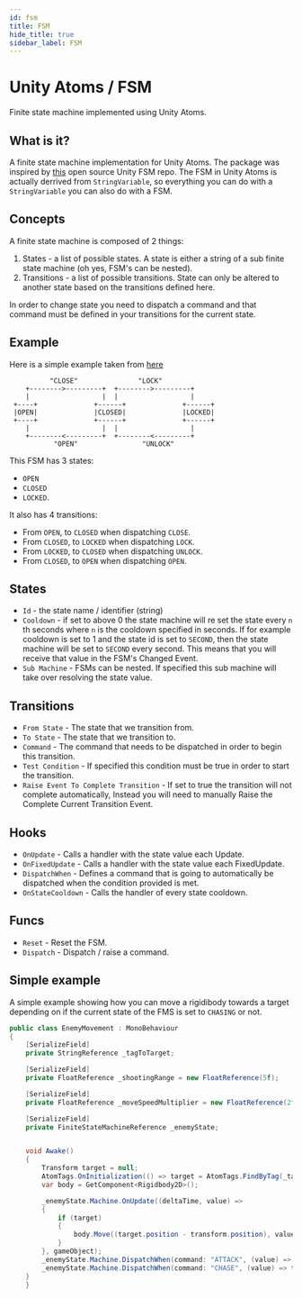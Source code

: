 ```yaml
---
id: fsm
title: FSM
hide_title: true
sidebar_label: FSM
---
```


# Unity Atoms / FSM

Finite state machine implemented using Unity Atoms.

## What is it?

A finite state machine implementation for Unity Atoms. The package was inspired by [this](https://github.com/dubit/unity-fsm) open source Unity FSM repo. The FSM in Unity Atoms is actually derrived from `StringVariable`, so everything you can do with a `StringVariable` you can also do with a FSM.

## Concepts

A finite state machine is composed of 2 things:

1. States - a list of possible states. A state is either a string of a sub finite state machine (oh yes, FSM's can be nested).
2. Transitions - a list of possible transitions. State can only be altered to another state based on the transitions defined here.

In order to change state you need to dispatch a command and that command must be defined in your transitions for the current state.

## Example

Here is a simple example taken from [here](https://github.com/dubit/unity-fsm)

```
          "CLOSE"               "LOCK"
    +-------->---------+  +-------->---------+
    |                  |  |                  |
 +----+              +------+              +------+
 |OPEN|              |CLOSED|              |LOCKED|
 +----+              +------+              +------+
    |                  |  |                  |
    +--------<---------+  +--------<---------+
           "OPEN"                "UNLOCK"
```

This FSM has 3 states:

-   `OPEN`
-   `CLOSED`
-   `LOCKED`.

It also has 4 transitions:

-   From `OPEN`, to `CLOSED` when dispatching `CLOSE`.
-   From `CLOSED`, to `LOCKED` when dispatching `LOCK`.
-   From `LOCKED`, to `CLOSED` when dispatching `UNLOCK`.
-   From `CLOSED`, to `OPEN` when dispatching `OPEN`.

## States

-   `Id` - the state name / identifier (string)
-   `Cooldown` - if set to above 0 the state machine will re set the state every `n` th seconds where `n` is the cooldown specified in seconds. If for example cooldown is set to 1 and the state id is set to `SECOND`, then the state machine will be set to `SECOND` every second. This means that you will receive that value in the FSM's Changed Event.
-   `Sub Machine` - FSMs can be nested. If specified this sub machine will take over resolving the state value.

## Transitions

-   `From State` - The state that we transition from.
-   `To State` - The state that we transition to.
-   `Command` - The command that needs to be dispatched in order to begin this transition.
-   `Test Condition` - If specified this condition must be true in order to start the transition.
-   `Raise Event To Complete Transition` - If set to true the transition will not complete automatically, Instead you will need to manually Raise the Complete Current Transition Event.

## Hooks

-   `OnUpdate` - Calls a handler with the state value each Update.
-   `OnFixedUpdate` - Calls a handler with the state value each FixedUpdate.
-   `DispatchWhen` - Defines a command that is going to automatically be dispatched when the condition provided is met.
-   `OnStateCooldown` - Calls the handler of every state cooldown.

## Funcs

-   `Reset` - Reset the FSM.
-   `Dispatch` - Dispatch / raise a command.

## Simple example

A simple example showing how you can move a rigidibody towards a target depending on if the current state of the FMS is set to `CHASING` or not.

```cs
public class EnemyMovement : MonoBehaviour
{
    [SerializeField]
    private StringReference _tagToTarget;

    [SerializeField]
    private FloatReference _shootingRange = new FloatReference(5f);

    [SerializeField]
    private FloatReference _moveSpeedMultiplier = new FloatReference(2f);

    [SerializeField]
    private FiniteStateMachineReference _enemyState;


    void Awake()
    {
        Transform target = null;
        AtomTags.OnInitialization(() => target = AtomTags.FindByTag(_tagToTarget.Value).transform);
        var body = GetComponent<Rigidbody2D>();

        _enemyState.Machine.OnUpdate((deltaTime, value) =>
        {
            if (target)
            {
                body.Move((target.position - transform.position), value == "CHASING" ? 2f : 0f, deltaTime);
            }
        }, gameObject);
        _enemyState.Machine.DispatchWhen(command: "ATTACK", (value) => target != null && value == "CHASING" && (_shootingRange.Value >= Vector3.Distance(target.position, transform.position)), gameObject);
        _enemyState.Machine.DispatchWhen(command: "CHASE", (value) => target != null && value == "ATTACKING" && (_shootingRange.Value < Vector3.Distance(target.position, transform.position)), gameObject);
    }
    }
```
